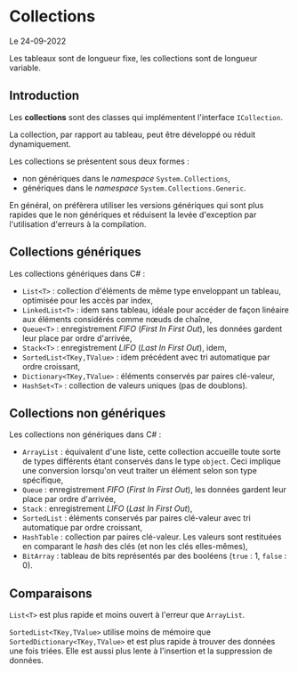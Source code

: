 # Collections

Le 24-09-2022

Les tableaux sont de longueur fixe, les collections sont de longueur variable.

## Introduction

Les **collections** sont des classes qui implémentent l'interface `ICollection`. 

La collection, par rapport au tableau, peut être développé ou réduit dynamiquement. 

Les collections se présentent sous deux formes : 
- non génériques dans le *namespace* `System.Collections`,
- génériques dans le *namespace* `System.Collections.Generic`.

En général, on préfèrera utiliser les versions génériques qui sont plus rapides que le non génériques et réduisent la levée d'exception par l'utilisation d'erreurs à la compilation.

## Collections génériques

Les collections génériques dans C# :
- `List<T>` : collection d'éléments de même type enveloppant un tableau, optimisée pour les accès par index,
- `LinkedList<T>` : idem sans tableau, idéale pour accéder de façon linéaire aux éléments considérés comme nœuds de chaîne,
- `Queue<T>` : enregistrement *FIFO* (*First In First Out*), les données gardent leur place par ordre d'arrivée,
- `Stack<T>` : enregistrement *LIFO* (*Last In First Out*), idem,
- `SortedList<TKey,TValue>` : idem précédent avec tri automatique par ordre croissant,
- `Dictionary<TKey,TValue>` : éléments conservés par paires clé-valeur,
- `HashSet<T>` : collection de valeurs uniques (pas de doublons).

## Collections non génériques

Les collections non génériques dans C# :
- `ArrayList` : équivalent d'une liste, cette collection accueille toute sorte de types différents étant conservés dans le type `object`. Ceci implique une conversion lorsqu'on veut traiter un élément selon son type spécifique,
- `Queue` : enregistrement *FIFO* (*First In First Out*), les données gardent leur place par ordre d'arrivée,
- `Stack` : enregistrement *LIFO* (*Last In First Out*),
- `SortedList` : éléments conservés par paires clé-valeur avec tri automatique par ordre croissant,
- `HashTable` : collection par paires clé-valeur. Les valeurs sont restituées en comparant le *hash* des clés (et non les clés elles-mêmes),
- `BitArray` : tableau de bits représentés par des booléens (`true` : 1, `false` : 0).

## Comparaisons

`List<T>` est plus rapide et moins ouvert à l'erreur que `ArrayList`.

`SortedList<TKey,TValue>` utilise moins de mémoire que `SortedDictionary<TKey,TValue>` et est plus rapide à trouver des données une fois triées. Elle est aussi plus lente à l'insertion et la suppression de données.

